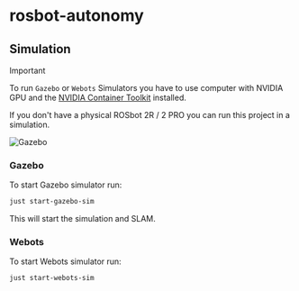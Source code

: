 # rosbot-autonomy

## Simulation

> [!IMPORTANT]
> To run `Gazebo` or `Webots` Simulators you have to use computer with NVIDIA GPU and the [NVIDIA Container Toolkit](https://docs.nvidia.com/datacenter/cloud-native/container-toolkit/install-guide.html) installed.

If you don't have a physical ROSbot 2R / 2 PRO you can run this project in a simulation.

![Gazebo](https://github-readme-figures.s3.eu-central-1.amazonaws.com/rosbot/rosbot-autonomy/gazebo-rviz.png)

### Gazebo

To start Gazebo simulator run:

```bash
just start-gazebo-sim
```

This will start the simulation and SLAM.

### Webots

To start Webots simulator run:

```bash
just start-webots-sim
```
